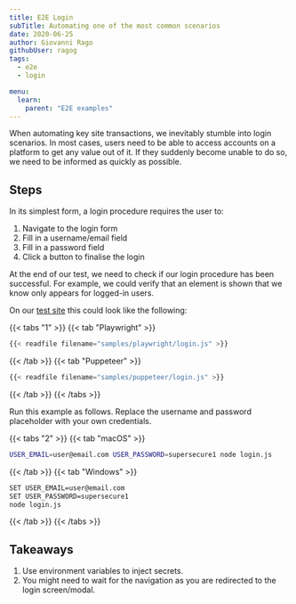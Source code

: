 ```yaml
---
title: E2E Login
subTitle: Automating one of the most common scenarios
date: 2020-06-25
author: Giovanni Rago
githubUser: ragog
tags:
  - e2e
  - login

menu:
  learn:
    parent: "E2E examples"
---
```


When automating key site transactions, we inevitably stumble into login scenarios. In most cases, users need to be able to access accounts on a platform to get any value out of it. If they suddenly become unable to do so, we need to be informed as quickly as possible.

<!-- more -->

## Steps

In its simplest form, a login procedure requires the user to:

1. Navigate to the login form
2. Fill in a username/email field
3. Fill in a password field
4. Click a button to finalise the login

At the end of our test, we need to check if our login procedure has been successful. For example, we could verify that an element is shown that we know only appears for logged-in users.

On our [test site](https://danube-webshop.herokuapp.com/) this could look like the following:

{{< tabs "1" >}}
{{< tab "Playwright" >}}
```js
{{< readfile filename="samples/playwright/login.js" >}}
```
{{< /tab >}}
{{< tab "Puppeteer" >}}
```js
{{< readfile filename="samples/puppeteer/login.js" >}}
```
{{< /tab >}}
{{< /tabs >}}

Run this example as follows. Replace the username and password placeholder with your own credentials.

{{< tabs "2" >}}
{{< tab "macOS" >}}
```sh
USER_EMAIL=user@email.com USER_PASSWORD=supersecure1 node login.js
```
{{< /tab >}}
{{< tab "Windows" >}}
```sh
SET USER_EMAIL=user@email.com
SET USER_PASSWORD=supersecure1
node login.js
```
{{< /tab >}}
{{< /tabs >}}

## Takeaways
1. Use environment variables to inject secrets.
2. You might need to wait for the navigation as you are redirected to the login screen/modal.

